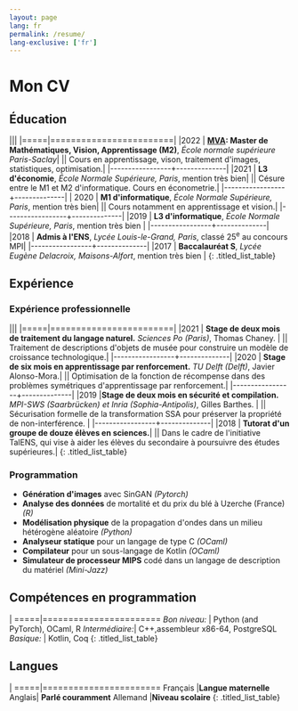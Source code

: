 ```yaml
---
layout: page
lang: fr
permalink: /resume/
lang-exclusive: ['fr']
---
```




Mon CV
============



## Éducation

|||
|=====|========================|
|2022 | **[MVA](https://www.master-mva.com/): Master de  Mathématiques, Vision, Apprentissage (M2)**, *École normale supérieure Paris-Saclay*|
|| Cours en apprentissage, vison, traitement d'images, statistiques, optimisation.|
|-----------------+--------------|
|2021 | **L3 d'économie**, *École Normale Supérieure, Paris*, mention très bien| 
|| Césure entre le M1 et M2 d'informatique. Cours en économetrie.|
|-----------------+--------------|
| 2020 | **M1 d'informatique**, *École Normale Supérieure, Paris*, mention très bien|
|| Cours notamment en apprentissage et vision.|
|-----------------+--------------|
|2019 | **L3 d'informatique**, *École Normale Supérieure, Paris*, mention très bien |
|-----------------+--------------|
|2018 <sup></sup>| **Admis à l'ENS**, *Lycée Louis-le-Grand, Paris*, classé 25<sup>e</sup> au concours MPI|
|-----------------+--------------|
|2017 | **Baccalauréat S**, *Lycée Eugène Delacroix, Maisons-Alfort*, mention très bien |
{: .titled_list_table}

## Expérience
### Expérience professionnelle

|||
|=====|========================|
|2021 | **Stage de deux mois de traitement du langage naturel.** *Sciences Po (Paris)*, Thomas Chaney. |
|| Traitement de descriptions d'objets de musée pour construire un modèle de croissance technologique.|
|-----------------+--------------|
|2020 | **Stage de six mois en apprentissage par renforcement.** *TU Delft (Delft)*, Javier Alonso-Mora.|
||  Optimisation de la fonction de récompense dans des problèmes symétriques d'apprentissage par renforcement.|
|-----------------+--------------|
|2019 |**Stage de deux mois en sécurité et compilation.** *MPI-SWS (Saarbrücken) et Inria (Sophia-Antipolis)*, Gilles Barthes. |
|| Sécurisation formelle de la transformation SSA pour préserver la propriété de non-interférence. |
|-----------------+--------------|
|2018 | **Tutorat d'un groupe de douze élèves en sciences.**| 
|| Dans le cadre de l'initiative TalENS, qui vise à aider les élèves du secondaire à poursuivre des études supérieures.|
{: .titled_list_table}

### Programmation

- **Génération d'images** avec SinGAN *(Pytorch)*
- **Analyse des données** de mortalité et du prix du blé à Uzerche (France)  *(R)*
- **Modélisation physique** de la propagation d'ondes dans un milieu hétérogène aléatoire *(Python)*
- **Analyseur statique** pour un langage de type C  *(OCaml)*
- **Compilateur** pour un sous-langage de Kotlin *(OCaml)*
- **Simulateur de processeur MIPS** codé dans un langage de description du matériel *(Mini-Jazz)*

## Compétences en programmation



|
=====|=======================
*Bon niveau:* | Python (and PyTorch), OCaml, R
*Intermédiaire:*| C++,assembleur x86-64, PostgreSQL
*Basique:* | Kotlin, Coq
{: .titled_list_table}

## Langues


|
=====|=======================
Français |**Langue maternelle**
Anglais| **Parlé couramment**
Allemand |**Niveau scolaire**
{: .titled_list_table}









